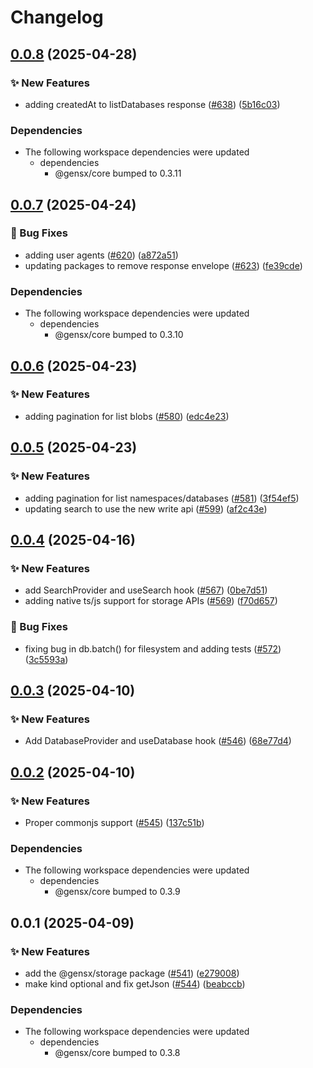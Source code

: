# Changelog

## [0.0.8](https://github.com/gensx-inc/gensx/compare/gensx-storage-v0.0.7...gensx-storage-v0.0.8) (2025-04-28)


### ✨ New Features

* adding createdAt to listDatabases response ([#638](https://github.com/gensx-inc/gensx/issues/638)) ([5b16c03](https://github.com/gensx-inc/gensx/commit/5b16c039dfbfb2015d0b3c4a9e50acb495dab152))


### Dependencies

* The following workspace dependencies were updated
  * dependencies
    * @gensx/core bumped to 0.3.11

## [0.0.7](https://github.com/gensx-inc/gensx/compare/gensx-storage-v0.0.6...gensx-storage-v0.0.7) (2025-04-24)


### 🐛 Bug Fixes

* adding user agents ([#620](https://github.com/gensx-inc/gensx/issues/620)) ([a872a51](https://github.com/gensx-inc/gensx/commit/a872a5104eabdb5625832b292baa27324bbc6f21))
* updating packages to remove response envelope ([#623](https://github.com/gensx-inc/gensx/issues/623)) ([fe39cde](https://github.com/gensx-inc/gensx/commit/fe39cdec6bbed38e96e4b4e3f27b0af68b09b977))


### Dependencies

* The following workspace dependencies were updated
  * dependencies
    * @gensx/core bumped to 0.3.10

## [0.0.6](https://github.com/gensx-inc/gensx/compare/gensx-storage-v0.0.5...gensx-storage-v0.0.6) (2025-04-23)


### ✨ New Features

* adding pagination for list blobs ([#580](https://github.com/gensx-inc/gensx/issues/580)) ([edc4e23](https://github.com/gensx-inc/gensx/commit/edc4e232f98cfc7ee1a146244738a0f8da63ef3c))

## [0.0.5](https://github.com/gensx-inc/gensx/compare/gensx-storage-v0.0.4...gensx-storage-v0.0.5) (2025-04-23)


### ✨ New Features

* adding pagination for list namespaces/databases ([#581](https://github.com/gensx-inc/gensx/issues/581)) ([3f54ef5](https://github.com/gensx-inc/gensx/commit/3f54ef5455e986de989e7e7c8ec2540a0fd91703))
* updating search to use the new write api ([#599](https://github.com/gensx-inc/gensx/issues/599)) ([af2c43e](https://github.com/gensx-inc/gensx/commit/af2c43ed4a888bfefc60607f748e20c42cb0338f))

## [0.0.4](https://github.com/gensx-inc/gensx/compare/gensx-storage-v0.0.3...gensx-storage-v0.0.4) (2025-04-16)


### ✨ New Features

* add SearchProvider and useSearch hook ([#567](https://github.com/gensx-inc/gensx/issues/567)) ([0be7d51](https://github.com/gensx-inc/gensx/commit/0be7d512d6f073c4299de661eda54954e8696812))
* adding native ts/js support for storage APIs ([#569](https://github.com/gensx-inc/gensx/issues/569)) ([f70d657](https://github.com/gensx-inc/gensx/commit/f70d6572a7b99a9247fc77f75ea1c1e7f7b90fbd))


### 🐛 Bug Fixes

* fixing bug in db.batch() for filesystem and adding tests ([#572](https://github.com/gensx-inc/gensx/issues/572)) ([3c5593a](https://github.com/gensx-inc/gensx/commit/3c5593a662a5f0ffda4d6b3a88dcde9e6a16f40c))

## [0.0.3](https://github.com/gensx-inc/gensx/compare/gensx-storage-v0.0.2...gensx-storage-v0.0.3) (2025-04-10)


### ✨ New Features

* Add DatabaseProvider and useDatabase hook ([#546](https://github.com/gensx-inc/gensx/issues/546)) ([68e77d4](https://github.com/gensx-inc/gensx/commit/68e77d467f20ec32dd96c81036047e75d6ec6f40))

## [0.0.2](https://github.com/gensx-inc/gensx/compare/gensx-storage-v0.0.1...gensx-storage-v0.0.2) (2025-04-10)


### ✨ New Features

* Proper commonjs support ([#545](https://github.com/gensx-inc/gensx/issues/545)) ([137c51b](https://github.com/gensx-inc/gensx/commit/137c51bb6ed408440ef9e0330ed3b887a12feeb3))


### Dependencies

* The following workspace dependencies were updated
  * dependencies
    * @gensx/core bumped to 0.3.9

## 0.0.1 (2025-04-09)


### ✨ New Features

* add the @gensx/storage package ([#541](https://github.com/gensx-inc/gensx/issues/541)) ([e279008](https://github.com/gensx-inc/gensx/commit/e279008f57a90c326a4699311bee0c1bbb9b62c4))
* make kind optional and fix getJson ([#544](https://github.com/gensx-inc/gensx/issues/544)) ([beabccb](https://github.com/gensx-inc/gensx/commit/beabccbe84a7c4f200cdb801dfaa403548a3615d))


### Dependencies

* The following workspace dependencies were updated
  * dependencies
    * @gensx/core bumped to 0.3.8

